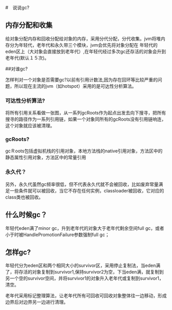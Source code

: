 #　说说gc?

## 内存分配和收集

给对象分配内存和回收分配给对象的内存，采用分代分配，分代收集。jvm将堆内存分为年轻代，老年代和永久带三个模块，jvm会优先将对象分配在
年轻代的eden区上（大对象会直接放到老年代）,在年轻代经过多次gc还存活的对象会升到老年代(默认１５次)。

##对谁gc?

怎样判对一个对象是否需要gc?以前有引用计数法,因为存在回环等比较严重的问题，所以现在主流的jvm（如hotspot）采用的是可达性分析算法。

### 可达性分析算法?

将所有引用关系看做一张图，从一系列gcRoots作为起点出发去向下搜寻，把所有搜寻的路径作为一系列引用链，如果一个对象同所有的gcRoots没有引用链响连，这个对象就应该被清理。

### gcRoots?
gcＲoots包括虚拟机栈的引用对象，本地方法栈的native引用对象，方法区中的静态属性引用对象，方法区中的常量引用

### 永久代？

另外，永久代虽然gc频率很低，但不代表永久代就不会被回收，比如废弃常量满足一些条件就可以被回收，当它不存在任何实例，classloader被回收，它对应的class类也被回收。

## 什么时候gc？

年轻代eden满了minor gc，升到老年代的对象大于老年代剩余空间full gc，或者小于时被HandlePromotionFailure参数强制full gc；

## 怎样gc?

年轻代分为eden区和两个相同大小的survivor区，采用停止复制法，当eden满了，将存活的对象复制到survivor1,保持survivor2为空，下当eden满，就复制到另一个空的survivor空间，并将survivor1的对象升入老年代或复制到survivor1，清空。

老年代采用标记整理算法，让老年代所有可回收可回收对象整体往一边移动，形成边界后对边界另一边进行清理。